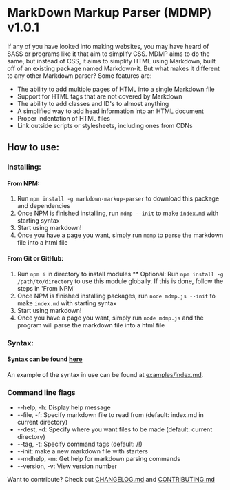 # MarkDown Markup Parser (MDMP) v1.0.1
If any of you have looked into making websites, you may have heard of SASS or programs like it that aim to simplify CSS. MDMP aims to do the same, but instead of CSS, it aims to simplify HTML using Markdown, built off of an existing package named Markdown-it. But what makes it different to any other Markdown parser? Some features are:
- The ability to add multiple pages of HTML into a single Markdown file
- Support for HTML tags that are not covered by Markdown
- The ability to add classes and ID's to almost anything
- A simplified way to add head information into an HTML document
- Proper indentation of HTML files
- Link outside scripts or stylesheets, including ones from CDNs


## How to use:

### Installing:

#### From NPM:
1. Run `npm install -g markdown-markup-parser` to download this package and dependencies
1. Once NPM is finished installing, run `mdmp --init`  to make `index.md` with starting syntax
1. Start using markdown!
1. Once you have a page you want, simply run `mdmp` to parse the markdown file into a html file

#### From Git or GitHub:
1. Run `npm i` in directory to install modules
  \*\* Optional: Run `npm install -g /path/to/directory` to use this module globally. If this is done, follow the steps in 'From NPM'
1. Once NPM is finished installing packages, run `node mdmp.js --init` to make `index.md` with starting syntax
1. Start using markdown!
1. Once you have a page you want, simply run `node mdmp.js` and the program will parse the markdown file into a html file


### Syntax:
#### Syntax can be found [here](syntax.md)
An example of the syntax in use can be found at [examples/index.md](https://raw.githubusercontent.com/trevor34/markdown-website-builder/master/examples/index.md).

### Command line flags
- --help, -h: Display help message
- --file, -f: Specify markdown file to read from (default: index.md in current directory)
- --dest, -d: Specify where you want files to be made (default: current directory)
- --tag, -t: Specify command tags (default: /!)
- --init: make a new markdown file with starters
- --mdhelp, -m: Get help for markdown parsing commands
- --version, -v: View version number



Want to contribute? Check out [CHANGELOG.md](CHANGELOG.md) and [CONTRIBUTING.md](CONTRIBUTING.md)
